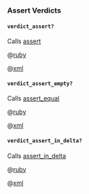 ### Assert Verdicts

#### <code>verdict_assert?</code>

Calls [assert](https://docs.ruby-lang.org/en/2.1.0/MiniTest/Assertions.html#method-i-assert)

@[ruby](verdict_assert.rb)

@[xml](verdict_assert.xml)

#### <code>verdict_assert_empty?</code>

Calls [assert_equal](https://docs.ruby-lang.org/en/2.1.0/MiniTest/Assertions.html#method-i-assert_equal)

@[ruby](verdict_assert_empty.rb)

@[xml](verdict_assert_empty.xml)

#### <code>verdict_assert_in_delta?</code>

Calls [assert_in_delta](https://docs.ruby-lang.org/en/2.1.0/MiniTest/Assertions.html#method-i-assert_in_delta)

@[ruby](verdict_assert_in_delta.rb)

@[xml](verdict_assert_in_delta.xml)

